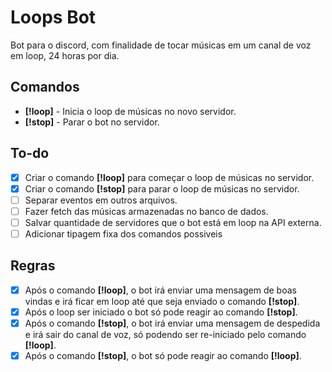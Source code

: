 # Loops Bot

Bot para o discord, com finalidade de tocar músicas em um canal de voz em loop, 24 horas por dia.

## Comandos

- **[!loop]** - Inicia o loop de músicas no novo servidor.
- **[!stop]** - Parar o bot no servidor.

## To-do

- [x] Criar o comando **[!loop]** para começar o loop de músicas no servidor.
- [x] Criar o comando **[!stop]** para parar o loop de músicas no servidor.
- [ ] Separar eventos em outros arquivos.
- [ ] Fazer fetch das músicas armazenadas no banco de dados.
- [ ] Salvar quantidade de servidores que o bot está em loop na API externa.
- [ ] Adicionar tipagem fixa dos comandos possiveis

## Regras

- [x] Após o comando **[!loop]**, o bot irá enviar uma mensagem de boas vindas e irá ficar em loop até que seja enviado o comando **[!stop]**.
- [x] Após o loop ser iniciado o bot só pode reagir ao comando **[!stop]**.
- [x] Após o comando **[!stop]**, o bot irá enviar uma mensagem de despedida e irá sair do canal de voz, só podendo ser re-iniciado pelo comando **[!loop]**.
- [x] Após o comando **[!stop]**, o bot só pode reagir ao comando **[!loop]**.
